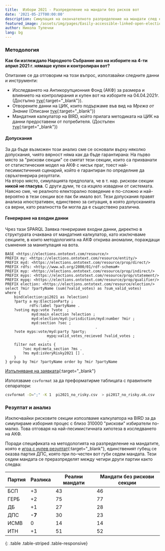 ```yaml
---
title:  Избори 2021 - Рaзпределение на мандати без рисков вот
date: '2021-05-27T00:00:00'
description: Симулация на окончателното разпределение на мандати след елиминиране на секциите с предполагаем рисков вот.      
featured_image: /assets/img/pages/Easily-accessible-linked-open-elections-data.png
author: Никола Тулечки
lang: bg
---
```


<!-- ![](/assets/img/pages/risky_mandates_2021.png) -->

<div className="chart-container">
  <div id="vis"></div>
</div>

<script type="text/javascript">
var vlSpec = {
    $schema: 'https://vega.github.io/schema/vega-lite/v5.json',
    description: 'рисков вот - разлика в мандати по партия',
    data: {
      values: [
        {party: 'БСП', mandates: 3, color: 'rgba(204, 0, 0, 0.7)'},
        {party: 'ГЕРБ', mandates: 2, color: 'rgba(17, 85, 204, 0.7)'},
        {party: 'ДБ', mandates: 1, color: 'rgba(153, 0, 255, 0.7)'},
        {party: 'ДПС', mandates: -7, color: 'rgba(159, 197, 232, 0.7)'},
        {party: 'ИСМВ', mandates: 0.2, color: 'rgba(235, 200, 21, 0.7)'},
        {party: 'ИТН', mandates: 1, color: 'rgba(70, 189, 198, 0.7)'}
      ]
    },
    width: 600,
    height: 250,
    mark: 'bar',
    title: {
      text: {"signal": "'рисков вот - разлика в мандати по партия'"},
      anchor: 'start',
      frame: 'group',
      titleFontSize: 15
    },
    encoding: {
        x: {field: 'party', type: 'nominal', title: '', axis: { labelAngle: 0 } },
        y: {field: 'mandates', type: 'quantitative', title: 'Мандати', axis: { titleFontWeight: 'normal', titleFontSize: 14 }, scale: { domainMax: 4, domainMin: -8 } },
        color: {field: 'color', type: 'nominal', scale: null}
    }
};

function init() {
    var containers = document.getElementsByClassName('chart-container');
    if (containers.length) {
        vlSpec.width = containers[0].offsetWidth - 80;
    }

    vegaEmbed('#vis', vlSpec);
}

init();
window.addEventListener('resize', init);
</script>

### Методология 

**Как би изглеждало Народното Събрание ако на изборите на 4-ти април 2021 г. нямаше купен и контролиран вот?** 

Опитахме се да отговорим на този въпрос, използвайки следните данни и инструменти:
* Изследването на Антикорупционния Фонд (АКФ) за размера и влиянието на контролирания и купен вот на изборите на 04.04.2021г. (Достъпно [тук](https://acf.bg/bg/kontroliraniyat-i-kupen-vot-v-b/){:target="_blank"}).
* Отворените данни на ЦИК, които подържаме във вид на *Мрежа от Знание* (Описани [тук](https://www.ontotext.com/blog/5-star-linked-open-elections-data/){:target="_blank"})
* Мандатния калкулатор на BIRD, който прилага методиката на ЦИК на данни предоставени от потребителя. (Достъпен [тук](https://bird.bg/izbori2021/index.html){:target="_blank"})

#### Допускания
За да бъде възможен този анализ сме се основали върху няколко допускания, чиято вярност няма как да бъде гарантирана:
На първо място за "рискови секции" се смятат тези секции, които са прихванати от статистическия модел на АКФ с нисък праг, тоест най-песимистичнния сценарий, който е гарантиран по определние да свръхгенерира резултати.  
На второ място, симулацията предполага, че в т. нар. рискови секции **никой не гласува**. С други думи, те са изцяло извадени от системата. Наясно сме, че реалното електорално поведение е по-сложно и най-вероятно в тези секции все пак би имало вот.
Тези допускания правят анализа илюстративен, единствено за ситуация, в която допусканията са верни, като реалността би могла да е съществено различна.  

#### Генериране на входни данни

 Чрез тази SPARQL Заявка генерираме входни данни, директно в структурата очаквана от мандатния калкулатор, като изключваме секциите, в които методологията на АКФ открива аномалии, пораждащи съмнения за манипулация на вота. 

```sparql
BASE <https://elections.ontotext.com/resource/>
PREFIX my: <https://elections.ontotext.com/resource/entity/>
PREFIX myd: <https://elections.ontotext.com/resource/prop/direct/>
PREFIX rdfs: <http://www.w3.org/2000/01/rdf-schema#>
PREFIX myp: <https://elections.ontotext.com/resource/prop/indirect/>
PREFIX myps: <https://elections.ontotext.com/resource/prop/statement/>
PREFIX mypq: <https://elections.ontotext.com/resource/prop/qualifier/>
PREFIX election: <https://elections.ontotext.com/resource/election/>
select ?mir ?partyName (sum(?valid_votes) as ?sum_valid_votes) 
where {
    bind(election:pi2021 as ?election) 
    ?party a my:ElectionParty ;
           rdfs:label ?partyName .
    ?voting myp:vote ?vote  ;
            myd:main_election ?election ;
            myd:election/myd:jurisdiction/myd:number ?mir ;
            myd:section ?sec ;
                                         .
    ?vote myps:vote/myd:party ?party;
                   mypq:valid_votes_recieved ?valid_votes ;
                   .
    filter not exists {
        ?sec myd:meta_section ?ms .
        ?ms myd:isVeryRisky2021 [] .
    }
} group by ?mir ?partyName order by ?mir ?partyName
``` 
[Изпълняване на заявката](https://elections.ontotext.com/sparql?name=&infer=true&sameAs=true&query=BASE%20%3Chttps%3A%2F%2Felections.ontotext.com%2Fresource%2F%3E%0APREFIX%20my%3A%20%3Chttps%3A%2F%2Felections.ontotext.com%2Fresource%2Fentity%2F%3E%0APREFIX%20myd%3A%20%3Chttps%3A%2F%2Felections.ontotext.com%2Fresource%2Fprop%2Fdirect%2F%3E%0APREFIX%20rdfs%3A%20%3Chttp%3A%2F%2Fwww.w3.org%2F2000%2F01%2Frdf-schema%23%3E%0APREFIX%20myp%3A%20%3Chttps%3A%2F%2Felections.ontotext.com%2Fresource%2Fprop%2Findirect%2F%3E%0APREFIX%20myps%3A%20%3Chttps%3A%2F%2Felections.ontotext.com%2Fresource%2Fprop%2Fstatement%2F%3E%0APREFIX%20mypq%3A%20%3Chttps%3A%2F%2Felections.ontotext.com%2Fresource%2Fprop%2Fqualifier%2F%3E%0APREFIX%20election%3A%20%3Chttps%3A%2F%2Felections.ontotext.com%2Fresource%2Felection%2F%3E%0Aselect%20%3Fmir%20%3FpartyName%20(sum(%3Fvalid_votes)%20as%20%3Fsum_valid_votes)%20%0Awhere%20%7B%0A%20%20%20%20bind(election%3Api2021%20as%20%3Felection)%20%0A%20%20%20%20%3Fparty%20a%20my%3AElectionParty%20%3B%0A%20%20%20%20%20%20%20%20%20%20%20rdfs%3Alabel%20%3FpartyName%20.%0A%20%20%20%20%3Fvoting%20myp%3Avote%20%3Fvote%20%20%3B%0A%20%20%20%20%20%20%20%20%20%20%20%20myd%3Amain_election%20%3Felection%20%3B%0A%20%20%20%20%20%20%20%20%20%20%20%20myd%3Aelection%2Fmyd%3Ajurisdiction%2Fmyd%3Anumber%20%3Fmir%20%3B%0A%20%20%20%20%20%20%20%20%20%20%20%20myd%3Asection%20%3Fsec%20%3B%0A%20%20%20%20%20%20%20%20%20%20%20%20%20%20%20%20%20%20%20%20%20%20%20%20%20%20%20%20%20%20%20%20%20%20%20%20%20%20%20%20%20.%0A%20%20%20%20%3Fvote%20myps%3Avote%2Fmyd%3Aparty%20%3Fparty%3B%0A%20%20%20%20%20%20%20%20%20%20%20%20%20%20%20%20%20%20%20mypq%3Avalid_votes_recieved%20%3Fvalid_votes%20%3B%0A%20%20%20%20%20%20%20%20%20%20%20%20%20%20%20%20%20%20%20.%0A%20%20%20%20filter%20not%20exists%20%7B%0A%20%20%20%20%20%20%20%20%3Fsec%20myd%3Ameta_section%20%3Fms%20.%0A%20%20%20%20%20%20%20%20%3Fms%20myd%3AisVeryRisky2021%20%5B%5D%20.%0A%20%20%20%20%7D%0A%7D%20group%20by%20%3Fmir%20%3FpartyName%20order%20by%20%3Fmir%20%3FpartyName&execute){:target="_blank"}

Използваме `csvformat` за да преформатирме таблицата с правилните сепаратори:
```bash
csvformat -D=";" -K 1  pi2021_no_risky.csv  > pi2017_no_risky.ok.csv
```

### Резултат и анализ

Изключвайки рисковите секции изпозлваме калкулатора на BIRD за да симулираме изборния процес с близо 310000 "рискови" избиратели по-малко. Това отговаря на най-песимистичната хипотеза в изследването на АКФ. 

Поради спецификата на методологията на разпределение на мандатите, която е [игра с нулев резултат](https://en.wikipedia.org/wiki/Zero-sum_game){:target="_blank"}, единственият губещ се оказва партия ДПС, която при по-честен вот губи седем мандата. Тези седем мандата се преразпределят между четири други партии както следва: 

|Партия  | Разлика	| Реални мандати | Мандати без рискови секции |
|--------|----------|----------------|----------------------------|
| БСП	 | +3	    |   43           |	          46              |
| ГЕРБ	 | +2       |   75	         |            77              |
| ДБ     | +1       | 	27           |            28              |
| ДПС	 | **-7**   |	30	         |            23              |
| ИСМВ   |	0       |	14           |            14              |
| ИТН    |	+1	    |   51	         |            52              |
{: .table .table-striped .table-responsive}
